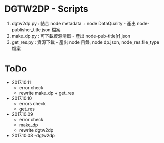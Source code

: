 # DGTW2DP - Scripts

1. dgtw2dp.py : 結合 node metadata + node DataQuality - 產出 node-publisher_title.json 檔案
2. make_dp.py : 可下載資源清單 - 產出 node-pub-title[r].json
3. get_res.py : 資源下載 - 產出 node 目錄, node dp.json, node_res.file_type 檔案

# ToDo

- 2017.10.11
    - error check
    - rewrite make_dp + get_res
- 2017.10.10
    - errors check
    - get_res
- 2017.10.09
    - error check
    - make_dp
    - rewrite dgtw2dp
- 2017.10.08
    -dgtw2dp